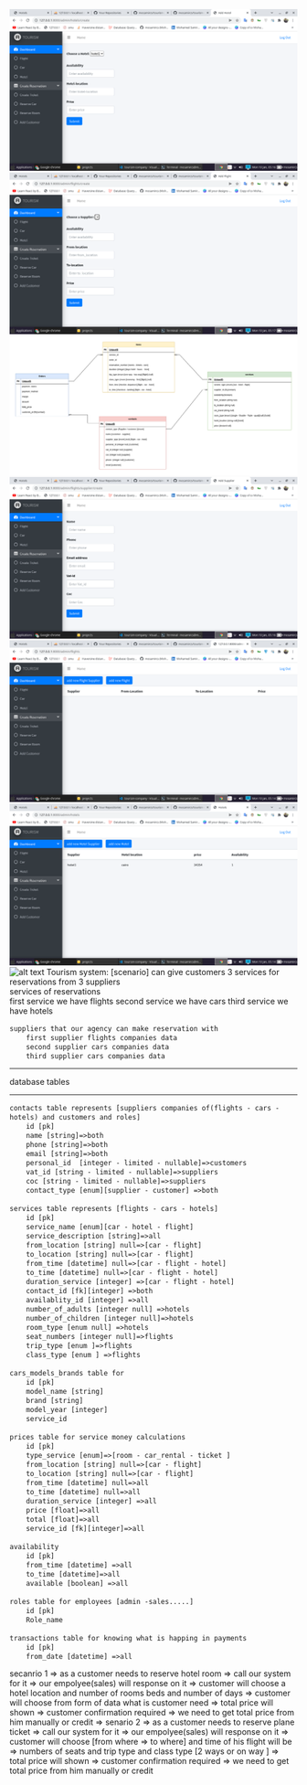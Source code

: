 ![alt text](https://github.com/devmohamedsamir/tourism-company/blob/main/reserve-room-hotel.png)
![alt text](https://github.com/devmohamedsamir/tourism-company/blob/main/reserve-ticket-flight.png)
![alt text](https://github.com/devmohamedsamir/tourism-company/blob/main/tourism_agency.drawio%20(1).png)
![alt text](https://github.com/devmohamedsamir/tourism-company/blob/main/add-supplier.png)
![alt text](https://github.com/devmohamedsamir/tourism-company/blob/main/flights.png)
![alt text](https://github.com/devmohamedsamir/tourism-company/blob/main/hotels.png)
![alt text](https://github.com/devmohamedsamir/tourism-agency/blob/main/tourism_agency.drawio%20(1).png)
Tourism system: [scenario]
	can give customers 3 services for reservations from 3 suppliers  
	services of reservations  
		first service we have flights 
		second service we have cars
		third service we have hotels
    
	suppliers that our agency can make reservation with
		first supplier flights companies data
		second supplier cars companies data 		
		third supplier cars companies data
    
***************
database tables 
***************
	contacts table represents [suppliers companies of(flights - cars - hotels) and customers and roles]
		id [pk]
		name [string]=>both
		phone [string]=>both
		email [string]=>both
		personal_id	 [integer - limited - nullable]=>customers
		vat_id [string - limited - nullable]=>suppliers
		coc [string - limited - nullable]=>suppliers
		contact_type [enum][supplier - customer] =>both
	
	services table represents [flights - cars - hotels]
		id [pk]
		service_name [enum][car - hotel - flight]
		service_description [string]=>all
		from_location [string] null=>[car - flight]
		to_location [string] null=>[car - flight]
		from_time [datetime] null=>[car - flight - hotel]
		to_time [datetime] null=>[car - flight - hotel]
		duration_service [integer] =>[car - flight - hotel]
		contact_id [fk][integer] =>both
		availablity_id [integer] =>all
		number_of_adults [integer null] =>hotels
		number_of_children [integer null]=>hotels
		room_type [enum null] =>hotels
		seat_numbers [integer null]=>flights
		trip_type [enum ]=>flights
		class_type [enum ] =>flights
		
	cars_models_brands table for 
		id [pk]
		model_name [string]
		brand [string]
		model_year [integer]
		service_id
		
	prices table for service money calculations
		id [pk]
		type_service [enum]=>[room - car_rental - ticket ]
		from_location [string] null=>[car - flight]
		to_location [string] null=>[car - flight]
		from_time [datetime] null=>all
		to_time [datetime] null=>all
		duration_service [integer] =>all
		price [float]=>all
		total [float]=>all
		service_id [fk][integer]=>all
	
	availability
		id [pk]
		from_time [datetime] =>all
		to_time [datetime]=>all
		available [boolean] =>all
		
	roles table for employees [admin -sales.....]
		id [pk]
		Role_name
	
	transactions table for knowing what is happing in payments 
		id [pk]
		from_date [datetime] =>all
secanrio 1 
	 => as a customer needs to reserve hotel room 
	 => call our system for it 
	 => our empolyee(sales) will response on it 
	 => customer will choose a hotel location and number of rooms beds and number of days 
 	 => customer will choose from form of data what is customer need 
	 => total price will shown 
	 => customer confirmation required 
	 => we need to get total price from him manually or credit
	 => 
senario 2
	=> as a customer needs to reserve plane ticket 
	=> call our system for it 
	=> our empolyee(sales) will response on it 
 	=> customer will choose [from where => to where] and time of his flight will be
 	=> numbers of seats and trip type and class type [2 ways or on way ]
 	=> total price will shown 
	=> customer confirmation required 
	=> we need to get total price from him manually or credit
